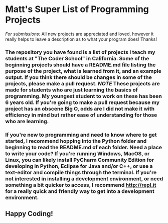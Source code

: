 # Matt's Super List of Programming Projects
*For submissions:* All new projects are appreciated and loved, however it really helps to leave a description as to what your program does! Thanks!

### The repository you have found is a list of projects I teach my students at "The Coder School" in California. Some of the beginning projects should have a README.md file listing the purpose of the project, what is learned from it, and an example output. If you think there should be changes in some of the projects, please make a pull request. *NOTE* These projects are made for students who are just learning the basics of programming. My youngest student to work on these has been 6 years old. If you're going to make a pull request because my project has an obscene Big O, odds are I did not make it with efficiency in mind but rather ease of understanding for those who are learning. 

### If you're new to programming and need to know where to get started, I recommend hopping into the Python folder and beginning to read the README.md of each folder. Need a place to write your code? If you're running Windows, MacOS, or Linux, you can likely install PyCharm Community Edition for developing in Python, Eclipse for Java and/or C++, or use a text-editor and compile things through the terminal. If you're not interested in installing a development environment, or need something a bit quicker to access, I recommend http://repl.it for a really quick and friendly way to get into a development environment.

## Happy Coding!